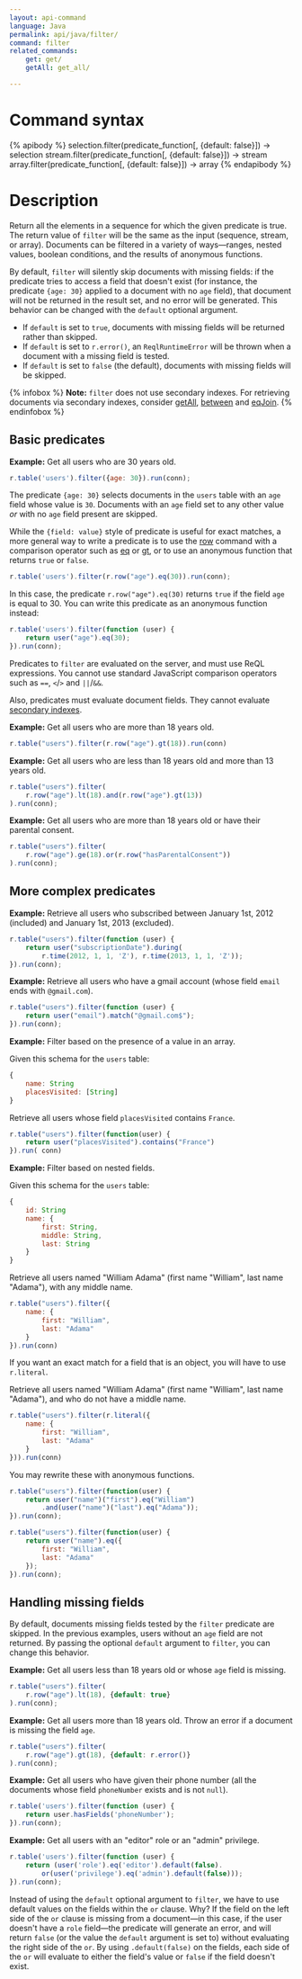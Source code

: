```yaml
---
layout: api-command
language: Java
permalink: api/java/filter/
command: filter
related_commands:
    get: get/
    getAll: get_all/

---
```


# Command syntax #

{% apibody %}
selection.filter(predicate_function[, {default: false}]) &rarr; selection
stream.filter(predicate_function[, {default: false}]) &rarr; stream
array.filter(predicate_function[, {default: false}]) &rarr; array
{% endapibody %}

# Description #

Return all the elements in a sequence for which the given predicate is true. The return value of `filter` will be the same as the input (sequence, stream, or array). Documents can be filtered in a variety of ways&mdash;ranges, nested values, boolean conditions, and the results of anonymous functions.

By default, `filter` will silently skip documents with missing fields: if the predicate tries to access a field that doesn't exist (for instance, the predicate `{age: 30}` applied to a document with no `age` field), that document will not be returned in the result set, and no error will be generated. This behavior can be changed with the `default` optional argument.

* If `default` is set to `true`, documents with missing fields will be returned rather than skipped.
* If `default` is set to `r.error()`, an `ReqlRuntimeError` will be thrown when a document with a missing field is tested.
* If `default` is set to `false` (the default), documents with missing fields will be skipped.

{% infobox %}
__Note:__ `filter` does not use secondary indexes. For retrieving documents via secondary indexes, consider [getAll](/api/java/get_all/), [between](/api/java/between/) and [eqJoin](/api/java/eq_join/).
{% endinfobox %}

## Basic predicates ##

__Example:__ Get all users who are 30 years old.


```js
r.table('users').filter({age: 30}).run(conn);
```

The predicate `{age: 30}` selects documents in the `users` table with an `age` field whose value is `30`. Documents with an `age` field set to any other value *or* with no `age` field present are skipped.

While the `{field: value}` style of predicate is useful for exact matches, a more general way to write a predicate is to use the [row](/api/java/row) command with a comparison operator such as [eq](/api/java/eq) or [gt](/api/java/gt), or to use an anonymous function that returns `true` or `false`.

```js
r.table('users').filter(r.row("age").eq(30)).run(conn);
```

In this case, the predicate `r.row("age").eq(30)` returns `true` if the field `age` is equal to 30. You can write this predicate as an anonymous function instead:

```js
r.table('users').filter(function (user) {
    return user("age").eq(30);
}).run(conn);
```

Predicates to `filter` are evaluated on the server, and must use ReQL expressions. You cannot use standard JavaScript comparison operators such as `==`, `<`/`>` and `||`/`&&`.

Also, predicates must evaluate document fields. They cannot evaluate [secondary indexes](/docs/secondary-indexes/).

__Example:__ Get all users who are more than 18 years old.

```js
r.table("users").filter(r.row("age").gt(18)).run(conn)
```


__Example:__ Get all users who are less than 18 years old and more than 13 years old.

```js
r.table("users").filter(
    r.row("age").lt(18).and(r.row("age").gt(13))
).run(conn);
```


__Example:__ Get all users who are more than 18 years old or have their parental consent.

```js
r.table("users").filter(
    r.row("age").ge(18).or(r.row("hasParentalConsent"))
).run(conn);
```

## More complex predicates ##

__Example:__ Retrieve all users who subscribed between January 1st, 2012
(included) and January 1st, 2013 (excluded).

```js
r.table("users").filter(function (user) {
    return user("subscriptionDate").during(
        r.time(2012, 1, 1, 'Z'), r.time(2013, 1, 1, 'Z'));
}).run(conn);
```

__Example:__ Retrieve all users who have a gmail account (whose field `email` ends with `@gmail.com`).

```js
r.table("users").filter(function (user) {
    return user("email").match("@gmail.com$");
}).run(conn);
```

__Example:__ Filter based on the presence of a value in an array.

Given this schema for the `users` table:

```js
{
    name: String
    placesVisited: [String]
}
```

Retrieve all users whose field `placesVisited` contains `France`.

```js
r.table("users").filter(function(user) {
    return user("placesVisited").contains("France")
}).run( conn)
```

__Example:__ Filter based on nested fields.

Given this schema for the `users` table:

```js
{
    id: String
    name: {
        first: String,
        middle: String,
        last: String
    }
}
```

Retrieve all users named "William Adama" (first name "William", last name
"Adama"), with any middle name.


```js
r.table("users").filter({
    name: {
        first: "William",
        last: "Adama"
    }
}).run(conn)
```

If you want an exact match for a field that is an object, you will have to use `r.literal`.

Retrieve all users named "William Adama" (first name "William", last name
"Adama"), and who do not have a middle name.

```js
r.table("users").filter(r.literal({
    name: {
        first: "William",
        last: "Adama"
    }
})).run(conn)
```

You may rewrite these with anonymous functions.

```js
r.table("users").filter(function(user) {
    return user("name")("first").eq("William")
        .and(user("name")("last").eq("Adama"));
}).run(conn);

r.table("users").filter(function(user) {
    return user("name").eq({
        first: "William",
        last: "Adama"
    });
}).run(conn);
```

## Handling missing fields ##

By default, documents missing fields tested by the `filter` predicate are skipped. In the previous examples, users without an `age` field are not returned. By passing the optional `default` argument to `filter`, you can change this behavior.

__Example:__ Get all users less than 18 years old or whose `age` field is missing.

```js
r.table("users").filter(
    r.row("age").lt(18), {default: true}
).run(conn);
```

__Example:__ Get all users more than 18 years old. Throw an error if a
document is missing the field `age`.

```js
r.table("users").filter(
    r.row("age").gt(18), {default: r.error()}
).run(conn);
```

__Example:__ Get all users who have given their phone number (all the documents whose field `phoneNumber` exists and is not `null`).

```js
r.table('users').filter(function (user) {
    return user.hasFields('phoneNumber');
}).run(conn);
```

__Example:__ Get all users with an "editor" role or an "admin" privilege.

```js
r.table('users').filter(function (user) {
    return (user('role').eq('editor').default(false).
        or(user('privilege').eq('admin').default(false)));
}).run(conn);
```

Instead of using the `default` optional argument to `filter`, we have to use default values on the fields within the `or` clause. Why? If the field on the left side of the `or` clause is missing from a document&mdash;in this case, if the user doesn't have a `role` field&mdash;the predicate will generate an error, and will return `false` (or the value the `default` argument is set to) without evaluating the right side of the `or`. By using `.default(false)` on the fields, each side of the `or` will evaluate to either the field's value or `false` if the field doesn't exist.
